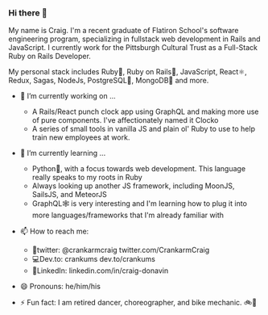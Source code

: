 ### Hi there 👋

My name is Craig. I'm a recent graduate of Flatiron School's software engineering program, specializing in fullstack web development in Rails and JavaScript. I currently work for the Pittsburgh Cultural Trust as a Full-Stack Ruby on Rails Developer.

My personal stack includes Ruby💎, Ruby on Rails🚆, JavaScript, React⚛, Redux, Sagas, NodeJs, PostgreSQL🐘, MongoDB🍃 and more.

- 🔭 I’m currently working on ...
  - A Rails/React punch clock app using GraphQL and making more use of pure components. I've affectionately named it Clocko
  - A series of small tools in vanilla JS and plain ol' Ruby to use to help train new employees at work.

- 🌱 I’m currently learning ...
  - Python🐍, with a focus towards web development. This language really speaks to my roots in Ruby
  - Always looking up another JS framework, including MoonJS, SailsJS, and MeteorJS
  - GraphQL🕸 is very interesting and I'm learning how to plug it into more languages/frameworks that I'm already familiar with
  
  
- 📫 How to reach me:
  - 🐤twitter: @crankarmcraig twitter.com/CrankarmCraig
  - 💻Dev.to: crankums dev.to/crankums
  - 💼LinkedIn: linkedin.com/in/craig-donavin
  
- 😄 Pronouns: he/him/his

- ⚡ Fun fact: I am retired dancer, choreographer, and bike mechanic. 🚲🕺
